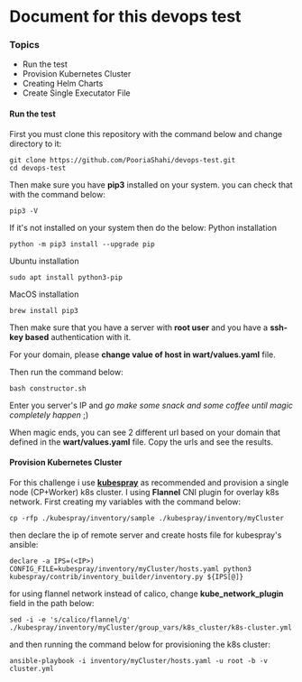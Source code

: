 # Document for this devops test
### Topics
- Run the test
- Provision Kubernetes Cluster
- Creating Helm Charts
- Create Single Executator File

#### Run the test
First you must clone this repository with the command below and change directory to it:
```
git clone https://github.com/PooriaShahi/devops-test.git
cd devops-test
```
Then make sure you have **pip3** installed on your system. you can check that with the command below:
```
pip3 -V
```
If it's not installed on your system then do the below:
Python installation
```
python -m pip3 install --upgrade pip
```
Ubuntu installation
```
sudo apt install python3-pip
```
MacOS installation
```
brew install pip3
```

Then make sure that you have a server with **root user** and you have a **ssh-key based** authentication with it.

For your domain, please **change value of host in wart/values.yaml** file.

Then run the command below:
```
bash constructor.sh
```

Enter you server's IP and _go make some snack and some coffee until magic completely happen_ ;)

When magic ends, you can see 2 different url based on your domain that defined in the **wart/values.yaml** file. Copy the urls and see the results.

#### Provision Kubernetes Cluster
For this challenge i use [**kubespray**](https://kubespray.io) as recommended and provision a single node (CP+Worker) k8s cluster. I using **Flannel** CNI plugin for overlay k8s network. First creating my variables with the command below:
```
cp -rfp ./kubespray/inventory/sample ./kubespray/inventory/myCluster
```
then declare the ip of remote server and create hosts file for kubespray's ansible:
```
declare -a IPS=(<IP>)
CONFIG_FILE=kubespray/inventory/myCluster/hosts.yaml python3 kubespray/contrib/inventory_builder/inventory.py ${IPS[@]}
```
for using flannel network instead of calico, change **kube_network_plugin** field in the path below:
```
sed -i -e 's/calico/flannel/g' ./kubespray/inventory/myCluster/group_vars/k8s_cluster/k8s-cluster.yml
```
and then running the command below for provisioning the k8s cluster:
```
ansible-playbook -i inventory/myCluster/hosts.yaml -u root -b -v cluster.yml
```
